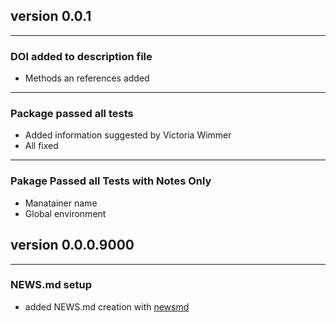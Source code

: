 ## version 0.0.1

---

### DOI added to description file

- Methods an references added

---

### Package passed all tests 

- Added information suggested by Victoria Wimmer
- All fixed

---

### Pakage Passed all Tests with Notes Only

- Manatainer name
- Global environment


## version 0.0.0.9000

---

### NEWS.md setup

- added NEWS.md creation with [newsmd](https://github.com/Dschaykib/newsmd)

